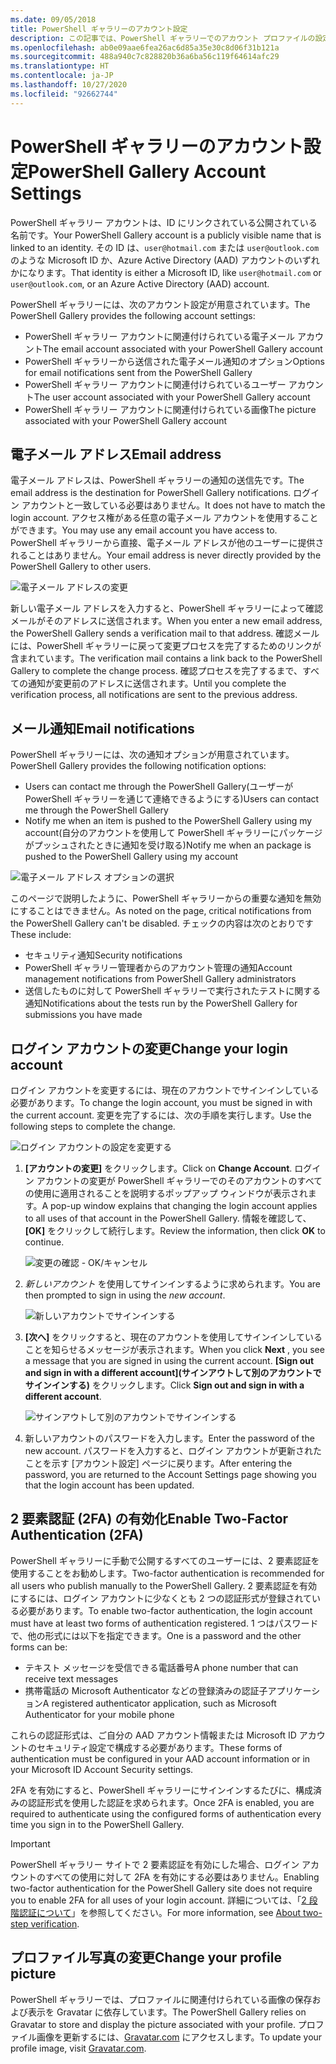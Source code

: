 ```yaml
---
ms.date: 09/05/2018
title: PowerShell ギャラリーのアカウント設定
description: この記事では、PowerShell ギャラリーでのアカウント プロファイルの設定について説明します
ms.openlocfilehash: ab0e09aae6fea26ac6d85a35e30c8d06f31b121a
ms.sourcegitcommit: 488a940c7c828820b36a6ba56c119f64614afc29
ms.translationtype: HT
ms.contentlocale: ja-JP
ms.lasthandoff: 10/27/2020
ms.locfileid: "92662744"
---
```

# <a name="powershell-gallery-account-settings"></a><span data-ttu-id="64bab-103">PowerShell ギャラリーのアカウント設定</span><span class="sxs-lookup"><span data-stu-id="64bab-103">PowerShell Gallery Account Settings</span></span>

<span data-ttu-id="64bab-104">PowerShell ギャラリー アカウントは、ID にリンクされている公開されている名前です。</span><span class="sxs-lookup"><span data-stu-id="64bab-104">Your PowerShell Gallery account is a publicly visible name that is linked to an identity.</span></span> <span data-ttu-id="64bab-105">その ID は、`user@hotmail.com` または `user@outlook.com` のような Microsoft ID か、Azure Active Directory (AAD) アカウントのいずれかになります。</span><span class="sxs-lookup"><span data-stu-id="64bab-105">That identity is either a Microsoft ID, like `user@hotmail.com` or `user@outlook.com`, or an Azure Active Directory (AAD) account.</span></span>

<span data-ttu-id="64bab-106">PowerShell ギャラリーには、次のアカウント設定が用意されています。</span><span class="sxs-lookup"><span data-stu-id="64bab-106">The PowerShell Gallery provides the following account settings:</span></span>

- <span data-ttu-id="64bab-107">PowerShell ギャラリー アカウントに関連付けられている電子メール アカウント</span><span class="sxs-lookup"><span data-stu-id="64bab-107">The email account associated with your PowerShell Gallery account</span></span>
- <span data-ttu-id="64bab-108">PowerShell ギャラリーから送信された電子メール通知のオプション</span><span class="sxs-lookup"><span data-stu-id="64bab-108">Options for email notifications sent from the PowerShell Gallery</span></span>
- <span data-ttu-id="64bab-109">PowerShell ギャラリー アカウントに関連付けられているユーザー アカウント</span><span class="sxs-lookup"><span data-stu-id="64bab-109">The user account associated with your PowerShell Gallery account</span></span>
- <span data-ttu-id="64bab-110">PowerShell ギャラリー アカウントに関連付けられている画像</span><span class="sxs-lookup"><span data-stu-id="64bab-110">The picture associated with your PowerShell Gallery account</span></span>

## <a name="email-address"></a><span data-ttu-id="64bab-111">電子メール アドレス</span><span class="sxs-lookup"><span data-stu-id="64bab-111">Email address</span></span>

<span data-ttu-id="64bab-112">電子メール アドレスは、PowerShell ギャラリーの通知の送信先です。</span><span class="sxs-lookup"><span data-stu-id="64bab-112">The email address is the destination for PowerShell Gallery notifications.</span></span> <span data-ttu-id="64bab-113">ログイン アカウントと一致している必要はありません。</span><span class="sxs-lookup"><span data-stu-id="64bab-113">It does not have to match the login account.</span></span> <span data-ttu-id="64bab-114">アクセス権がある任意の電子メール アカウントを使用することができます。</span><span class="sxs-lookup"><span data-stu-id="64bab-114">You may use any email account you have access to.</span></span> <span data-ttu-id="64bab-115">PowerShell ギャラリーから直接、電子メール アドレスが他のユーザーに提供されることはありません。</span><span class="sxs-lookup"><span data-stu-id="64bab-115">Your email address is never directly provided by the PowerShell Gallery to other users.</span></span>

![電子メール アドレスの変更](media/managing-account/PSGallery_AcccountEmailAddress.png)

<span data-ttu-id="64bab-117">新しい電子メール アドレスを入力すると、PowerShell ギャラリーによって確認メールがそのアドレスに送信されます。</span><span class="sxs-lookup"><span data-stu-id="64bab-117">When you enter a new email address, the PowerShell Gallery sends a verification mail to that address.</span></span> <span data-ttu-id="64bab-118">確認メールには、PowerShell ギャラリーに戻って変更プロセスを完了するためのリンクが含まれています。</span><span class="sxs-lookup"><span data-stu-id="64bab-118">The verification mail contains a link back to the PowerShell Gallery to complete the change process.</span></span> <span data-ttu-id="64bab-119">確認プロセスを完了するまで、すべての通知が変更前のアドレスに送信されます。</span><span class="sxs-lookup"><span data-stu-id="64bab-119">Until you complete the verification process, all notifications are sent to the previous address.</span></span>

## <a name="email-notifications"></a><span data-ttu-id="64bab-120">メール通知</span><span class="sxs-lookup"><span data-stu-id="64bab-120">Email notifications</span></span>

<span data-ttu-id="64bab-121">PowerShell ギャラリーには、次の通知オプションが用意されています。</span><span class="sxs-lookup"><span data-stu-id="64bab-121">PowerShell Gallery provides the following notification options:</span></span>

- <span data-ttu-id="64bab-122">Users can contact me through the PowerShell Gallery\(ユーザーが PowerShell ギャラリーを通じて連絡できるようにする\)</span><span class="sxs-lookup"><span data-stu-id="64bab-122">Users can contact me through the PowerShell Gallery</span></span>
- <span data-ttu-id="64bab-123">Notify me when an item is pushed to the PowerShell Gallery using my account\(自分のアカウントを使用して PowerShell ギャラリーにパッケージがプッシュされたときに通知を受け取る\)</span><span class="sxs-lookup"><span data-stu-id="64bab-123">Notify me when an package is pushed to the PowerShell Gallery using my account</span></span>

![電子メール アドレス オプションの選択](media/managing-account/PSGallery_AccountEmailOptions.png)

<span data-ttu-id="64bab-125">このページで説明したように、PowerShell ギャラリーからの重要な通知を無効にすることはできません。</span><span class="sxs-lookup"><span data-stu-id="64bab-125">As noted on the page, critical notifications from the PowerShell Gallery can't be disabled.</span></span>
<span data-ttu-id="64bab-126">チェックの内容は次のとおりです</span><span class="sxs-lookup"><span data-stu-id="64bab-126">These include:</span></span>

- <span data-ttu-id="64bab-127">セキュリティ通知</span><span class="sxs-lookup"><span data-stu-id="64bab-127">Security notifications</span></span>
- <span data-ttu-id="64bab-128">PowerShell ギャラリー管理者からのアカウント管理の通知</span><span class="sxs-lookup"><span data-stu-id="64bab-128">Account management notifications from PowerShell Gallery administrators</span></span>
- <span data-ttu-id="64bab-129">送信したものに対して PowerShell ギャラリーで実行されたテストに関する通知</span><span class="sxs-lookup"><span data-stu-id="64bab-129">Notifications about the tests run by the PowerShell Gallery for submissions you have made</span></span>

## <a name="change-your-login-account"></a><span data-ttu-id="64bab-130">ログイン アカウントの変更</span><span class="sxs-lookup"><span data-stu-id="64bab-130">Change your login account</span></span>

<span data-ttu-id="64bab-131">ログイン アカウントを変更するには、現在のアカウントでサインインしている必要があります。</span><span class="sxs-lookup"><span data-stu-id="64bab-131">To change the login account, you must be signed in with the current account.</span></span> <span data-ttu-id="64bab-132">変更を完了するには、次の手順を実行します。</span><span class="sxs-lookup"><span data-stu-id="64bab-132">Use the following steps to complete the change.</span></span>

![ログイン アカウントの設定を変更する](media/managing-account/PSGallery_LoginAccountSettings.png)

1. <span data-ttu-id="64bab-134">**[アカウントの変更]** をクリックします。</span><span class="sxs-lookup"><span data-stu-id="64bab-134">Click on **Change Account**.</span></span> <span data-ttu-id="64bab-135">ログイン アカウントの変更が PowerShell ギャラリーでのそのアカウントのすべての使用に適用されることを説明するポップアップ ウィンドウが表示されます。</span><span class="sxs-lookup"><span data-stu-id="64bab-135">A pop-up window explains that changing the login account applies to all uses of that account in the PowerShell Gallery.</span></span> <span data-ttu-id="64bab-136">情報を確認して、 **[OK]** をクリックして続行します。</span><span class="sxs-lookup"><span data-stu-id="64bab-136">Review the information, then click **OK** to continue.</span></span>

   ![変更の確認 - OK/キャンセル](media/managing-account/PSGallery_LoginAccountChange-1.png)

2. <span data-ttu-id="64bab-138">_新しいアカウント_ を使用してサインインするように求められます。</span><span class="sxs-lookup"><span data-stu-id="64bab-138">You are then prompted to sign in using the _new account_.</span></span>

   ![新しいアカウントでサインインする](media/managing-account/PSGallery_LoginAccountChange-2.png)

3. <span data-ttu-id="64bab-140">**[次へ]** をクリックすると、現在のアカウントを使用してサインインしていることを知らせるメッセージが表示されます。</span><span class="sxs-lookup"><span data-stu-id="64bab-140">When you click **Next** , you see a message that you are signed in using the current account.</span></span>
   <span data-ttu-id="64bab-141">**[Sign out and sign in with a different account]\(サインアウトして別のアカウントでサインインする\)** をクリックします。</span><span class="sxs-lookup"><span data-stu-id="64bab-141">Click **Sign out and sign in with a different account**.</span></span>

   ![サインアウトして別のアカウントでサインインする](media/managing-account/PSGallery_LoginAccountChange-3.png)

4. <span data-ttu-id="64bab-143">新しいアカウントのパスワードを入力します。</span><span class="sxs-lookup"><span data-stu-id="64bab-143">Enter the password of the new account.</span></span> <span data-ttu-id="64bab-144">パスワードを入力すると、ログイン アカウントが更新されたことを示す [アカウント設定] ページに戻ります。</span><span class="sxs-lookup"><span data-stu-id="64bab-144">After entering the password, you are returned to the Account Settings page showing you that the login account has been updated.</span></span>

## <a name="enable-two-factor-authentication-2fa"></a><span data-ttu-id="64bab-145">2 要素認証 (2FA) の有効化</span><span class="sxs-lookup"><span data-stu-id="64bab-145">Enable Two-Factor Authentication (2FA)</span></span>

<span data-ttu-id="64bab-146">PowerShell ギャラリーに手動で公開するすべてのユーザーには、2 要素認証を使用することをお勧めします。</span><span class="sxs-lookup"><span data-stu-id="64bab-146">Two-factor authentication is recommended for all users who publish manually to the PowerShell Gallery.</span></span> <span data-ttu-id="64bab-147">2 要素認証を有効にするには、ログイン アカウントに少なくとも 2 つの認証形式が登録されている必要があります。</span><span class="sxs-lookup"><span data-stu-id="64bab-147">To enable two-factor authentication, the login account must have at least two forms of authentication registered.</span></span> <span data-ttu-id="64bab-148">1 つはパスワードで、他の形式には以下を指定できます。</span><span class="sxs-lookup"><span data-stu-id="64bab-148">One is a password and the other forms can be:</span></span>

- <span data-ttu-id="64bab-149">テキスト メッセージを受信できる電話番号</span><span class="sxs-lookup"><span data-stu-id="64bab-149">A phone number that can receive text messages</span></span>
- <span data-ttu-id="64bab-150">携帯電話の Microsoft Authenticator などの登録済みの認証子アプリケーション</span><span class="sxs-lookup"><span data-stu-id="64bab-150">A registered authenticator application, such as Microsoft Authenticator for your mobile phone</span></span>

<span data-ttu-id="64bab-151">これらの認証形式は、ご自分の AAD アカウント情報または Microsoft ID アカウントのセキュリティ設定で構成する必要があります。</span><span class="sxs-lookup"><span data-stu-id="64bab-151">These forms of authentication must be configured in your AAD account information or in your Microsoft ID Account Security settings.</span></span>

<span data-ttu-id="64bab-152">2FA を有効にすると、PowerShell ギャラリーにサインインするたびに、構成済みの認証形式を使用した認証を求められます。</span><span class="sxs-lookup"><span data-stu-id="64bab-152">Once 2FA is enabled, you are required to authenticate using the configured forms of authentication every time you sign in to the PowerShell Gallery.</span></span>

> [!IMPORTANT]
> <span data-ttu-id="64bab-153">PowerShell ギャラリー サイトで 2 要素認証を有効にした場合、ログイン アカウントのすべての使用に対して 2FA を有効にする必要はありません。</span><span class="sxs-lookup"><span data-stu-id="64bab-153">Enabling two-factor authentication for the PowerShell Gallery site does not require you to enable 2FA for all uses of your login account.</span></span> <span data-ttu-id="64bab-154">詳細については、「[2 段階認証について](https://support.microsoft.com/help/12408/microsoft-account-about-two-step-verification)」を参照してください。</span><span class="sxs-lookup"><span data-stu-id="64bab-154">For more information, see [About two-step verification](https://support.microsoft.com/help/12408/microsoft-account-about-two-step-verification).</span></span>

## <a name="change-your-profile-picture"></a><span data-ttu-id="64bab-155">プロファイル写真の変更</span><span class="sxs-lookup"><span data-stu-id="64bab-155">Change your profile picture</span></span>

<span data-ttu-id="64bab-156">PowerShell ギャラリーでは、プロファイルに関連付けられている画像の保存および表示を Gravatar に依存しています。</span><span class="sxs-lookup"><span data-stu-id="64bab-156">The PowerShell Gallery relies on Gravatar to store and display the picture associated with your profile.</span></span> <span data-ttu-id="64bab-157">プロファイル画像を更新するには、[Gravatar.com](http://www.gravatar.com/) にアクセスします。</span><span class="sxs-lookup"><span data-stu-id="64bab-157">To update your profile image, visit [Gravatar.com](http://www.gravatar.com/).</span></span>
